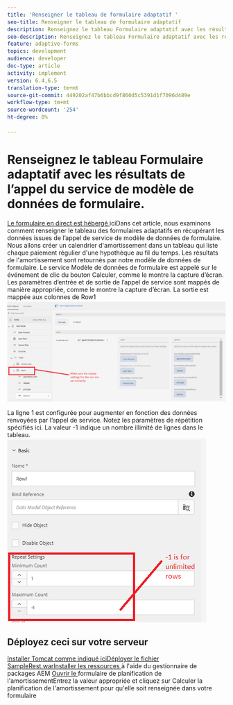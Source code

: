 ```yaml
---
title: 'Renseigner le tableau de formulaire adaptatif '
seo-title: Renseigner le tableau de formulaire adaptatif
description: Renseignez le tableau Formulaire adaptatif avec les résultats des appels de service de modèles de données de formulaire.
seo-description: Renseignez le tableau Formulaire adaptatif avec les résultats des appels de service de modèles de données de formulaire.
feature: adaptive-forms
topics: development
audience: developer
doc-type: article
activity: implement
version: 6.4,6.5
translation-type: tm+mt
source-git-commit: 449202af47b6bbcd9f860d5c5391d1f7096d489e
workflow-type: tm+mt
source-wordcount: '254'
ht-degree: 0%

---
```



# Renseignez le tableau Formulaire adaptatif avec les résultats de l’appel du service de modèle de données de formulaire.

[Le formulaire en direct est hébergé ](https://forms.enablementadobe.com/content/dam/formsanddocuments/amortization/jcr:content?wcmmode=disabled)
iciDans cet article, nous examinons comment renseigner le tableau des formulaires adaptatifs en récupérant les données issues de l’appel de service de modèle de données de formulaire. Nous allons créer un calendrier d&#39;amortissement dans un tableau qui liste chaque paiement régulier d&#39;une hypothèque au fil du temps. Les résultats de l&#39;amortissement sont retournés par notre modèle de données de formulaire. Le service Modèle de données de formulaire est appelé sur le événement de clic du bouton Calculer, comme le montre la capture d’écran. Les paramètres d’entrée et de sortie de l’appel de service sont mappés de manière appropriée, comme le montre la capture d’écran. La sortie est mappée aux colonnes de Row1
![clickevent](assets/amortization.PNG)

La ligne 1 est configurée pour augmenter en fonction des données renvoyées par l’appel de service. Notez les paramètres de répétition spécifiés ici. La valeur -1 indique un nombre illimité de lignes dans le tableau.
![Ligne1](assets/rowconfiguration.PNG)

## Déployez ceci sur votre serveur

[Installer Tomcat comme indiqué ](/help/forms/ic-print-channel-tutorial/set-up-tomcat.md)
[iciDéployer le ](https://forms.enablementadobe.com/content/DemoServerBundles/SampleRest.war)
[fichier SampleRest.warInstaller les ressources  ](assets/amortizationschedule.zip) à l&#39;aide du gestionnaire de packages AEM 
[Ouvrir le ](http://localhost:4502/content/dam/formsanddocuments/amortization/jcr:content?wcmmode=disabled)
formulaire de planification de l&#39;amortissementEntrez la valeur appropriée et cliquez sur Calculer la planification de l&#39;amortissement pour qu&#39;elle soit renseignée dans votre formulaire

